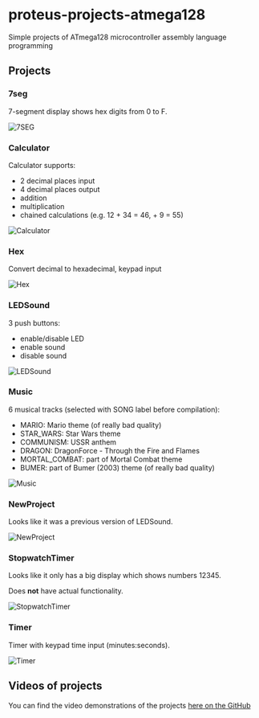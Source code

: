# proteus-projects-atmega128

Simple projects of ATmega128 microcontroller assembly language programming

## Projects

### 7seg

7-segment display shows hex digits from 0 to F.

![7SEG](https://user-images.githubusercontent.com/14141957/128575798-094766f1-4435-4766-99bd-4c0715ecbf97.png)

### Calculator

Calculator supports:
- 2 decimal places input
- 4 decimal places output
- addition
- multiplication
- chained calculations (e.g. 12 + 34 = 46, + 9 = 55)

![Calculator](https://user-images.githubusercontent.com/14141957/128575810-a6465925-df9f-476f-b081-ec3135fa5276.png)

### Hex

Convert decimal to hexadecimal, keypad input

![Hex](https://user-images.githubusercontent.com/14141957/128575827-81e21926-45aa-4ad1-a9b2-a92bc3beb41c.png)

### LEDSound

3 push buttons:
- enable/disable LED
- enable sound
- disable sound

![LEDSound](https://user-images.githubusercontent.com/14141957/128575843-87aa9aa1-6f8b-4223-ad64-29e39b643892.png)

### Music

6 musical tracks (selected with SONG label before compilation):
- MARIO: Mario theme (of really bad quality)
- STAR_WARS: Star Wars theme
- COMMUNISM: USSR anthem
- DRAGON: DragonForce - Through the Fire and Flames
- MORTAL_COMBAT: part of Mortal Combat theme
- BUMER: part of Bumer (2003) theme (of really bad quality)

![Music](https://user-images.githubusercontent.com/14141957/128575847-611ec81e-4eda-4c1e-966a-9002d4718240.png)

### NewProject

Looks like it was a previous version of LEDSound.

![NewProject](https://user-images.githubusercontent.com/14141957/128575857-c23e01d0-407f-4580-8dcf-bd894014667b.png)

### StopwatchTimer

Looks like it only has a big display which shows numbers 12345.

Does **not** have actual functionality.

![StopwatchTimer](https://user-images.githubusercontent.com/14141957/128575870-e3a654cb-5f9f-4067-8f17-8482636eafad.png)

### Timer

Timer with keypad time input (minutes:seconds).

![Timer](https://user-images.githubusercontent.com/14141957/128575880-034a30a8-e374-44f9-9ba9-c18d79f7be3a.png)

## Videos of projects

You can find the video demonstrations of the projects
[here on the GitHub](https://github.com/File5/proteus-projects-atmega128/issues/2)
